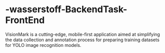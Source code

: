 # -wasserstoff-BackendTask-FrontEnd
VisionMark is a cutting-edge, mobile-first application aimed at simplifying the data collection and annotation process for preparing training datasets for YOLO image recognition models.
